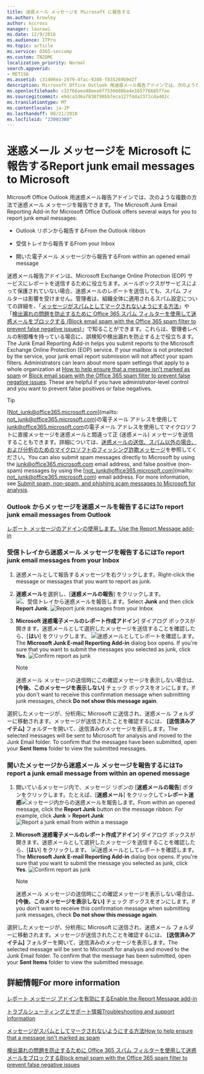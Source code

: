 ```yaml
---
title: 迷惑メール メッセージを Microsoft に報告する
ms.author: krowley
author: kccross
manager: laurawi
ms.date: 12/9/2016
ms.audience: ITPro
ms.topic: article
ms.service: O365-seccomp
ms.custom: TN2DMC
localization_priority: Normal
search.appverid:
- MET150
ms.assetid: c31406ea-2979-4fac-9288-f835269b9d2f
description: Microsoft Office Outlook 用迷惑メール報告アドインでは、次のような複数の方法で迷惑メール メッセージを報告できます。
ms.openlocfilehash: c32f66aee48eea6f7536680ba4e165776685f7ae
ms.sourcegitcommit: e9dca2d6a7838f98bb7eca127fdda2372cda402c
ms.translationtype: MT
ms.contentlocale: ja-JP
ms.lasthandoff: 08/21/2018
ms.locfileid: "23002308"
---
```

# <a name="report-junk-email-messages-to-microsoft"></a><span data-ttu-id="24e45-103">迷惑メール メッセージを Microsoft に報告する</span><span class="sxs-lookup"><span data-stu-id="24e45-103">Report junk email messages to Microsoft</span></span>

<span data-ttu-id="24e45-104">Microsoft Office Outlook 用迷惑メール報告アドインでは、次のような複数の方法で迷惑メール メッセージを報告できます。</span><span class="sxs-lookup"><span data-stu-id="24e45-104">The Microsoft Junk Email Reporting Add-in for Microsoft Office Outlook offers several ways for you to report junk email messages:</span></span>
  
- <span data-ttu-id="24e45-105">Outlook リボンから報告する</span><span class="sxs-lookup"><span data-stu-id="24e45-105">From the Outlook ribbon</span></span>
    
- <span data-ttu-id="24e45-106">受信トレイから報告する</span><span class="sxs-lookup"><span data-stu-id="24e45-106">From your Inbox</span></span>
    
- <span data-ttu-id="24e45-107">開いた電子メール メッセージから報告する</span><span class="sxs-lookup"><span data-stu-id="24e45-107">From within an opened email message</span></span>
    
<span data-ttu-id="24e45-p101">迷惑メール報告アドインは、Microsoft Exchange Online Protection (EOP) サービスにレポートを送信するために役立ちます。メールボックスがサービスによって保護されていない場合、迷惑メールのレポートを送信しても、スパム フィルターは影響を受けません。管理者は、組織全体に適用されるスパム設定についての詳細を、「[メッセージがスパムとしてマークされないようにする方法](https://go.microsoft.com/fwlink/p/?LinkId=534224)」や「[検出漏れの問題を防止するために Office 365 スパム フィルターを使用して迷惑メールをブロックする (Block email spam with the Office 365 spam filter to prevent false negative issues)](https://go.microsoft.com/fwlink/p/?LinkId=534225)」で知ることができます。これらは、管理者レベルの制御権を持っている場合に、誤検知や検出漏れを防止する上で役立ちます。</span><span class="sxs-lookup"><span data-stu-id="24e45-p101">The Junk Email Reporting Add-in helps you submit reports to the Microsoft Exchange Online Protection (EOP) service. If your mailbox is not protected by the service, your junk email report submission will not affect your spam filters. Administrators can learn about more spam settings that apply to a whole organization at [How to help ensure that a message isn't marked as spam](https://go.microsoft.com/fwlink/p/?LinkId=534224) or [Block email spam with the Office 365 spam filter to prevent false negative issues](https://go.microsoft.com/fwlink/p/?LinkId=534225). These are helpful if you have administrator-level control and you want to prevent false positives or false negatives.</span></span>
  
> [!TIP]
> <span data-ttu-id="24e45-p102">[Not_junk@office365.microsoft.com](mailto: not_junk@office365.microsoft.com)の電子メール アドレスを使用して[junk@office365.microsoft.com](mailto:junk@office365.microsoft.com)の電子メール アドレスを使用してマイクロソフトに直接メッセージを迷惑メールと間違って正 (迷惑メール) メッセージを送信することもできます。詳細については、[迷惑メールの送信、スパム以外の場合、および分析のためのマイクロソフトのフィッシング詐欺メッセージ](submit-spam-non-spam-and-phishing-scam-messages-to-microsoft-for-analysis.md)を参照してください。</span><span class="sxs-lookup"><span data-stu-id="24e45-p102">You can also submit spam messages directly to Microsoft by using the [junk@office365.microsoft.com](mailto:junk@office365.microsoft.com) email address, and false positive (non-spam) messages by using the [not_junk@office365.microsoft.com](mailto: not_junk@office365.microsoft.com) email address. For more information, see [Submit spam, non-spam, and phishing scam messages to Microsoft for analysis](submit-spam-non-spam-and-phishing-scam-messages-to-microsoft-for-analysis.md).</span></span> 
  
### <a name="to-report-junk-email-messages-from-outlook"></a><span data-ttu-id="24e45-114">Outlook からメッセージを迷惑メールを報告するには</span><span class="sxs-lookup"><span data-stu-id="24e45-114">To report junk email messages from Outlook</span></span>

[<span data-ttu-id="24e45-115">レポート メッセージのアドインの使用します。</span><span class="sxs-lookup"><span data-stu-id="24e45-115">Use the Report Message add-in</span></span>](https://support.office.com/article/b5caa9f1-cdf3-4443-af8c-ff724ea719d2) 
  
### <a name="to-report-junk-email-messages-from-your-inbox"></a><span data-ttu-id="24e45-116">受信トレイから迷惑メール メッセージを報告するには</span><span class="sxs-lookup"><span data-stu-id="24e45-116">To report junk email messages from your Inbox</span></span>

1. <span data-ttu-id="24e45-117">迷惑メールとして報告するメッセージを右クリックします。</span><span class="sxs-lookup"><span data-stu-id="24e45-117">Right-click the message or messages that you want to report as junk.</span></span>
    
2. <span data-ttu-id="24e45-p103">**迷惑メール**を選択し、[**迷惑メールの報告**] をクリックします。 ![、受信トレイから迷惑メールを報告します。](media/EOP-Outlook-Junk-Reporting-Tool-3.jpg)</span><span class="sxs-lookup"><span data-stu-id="24e45-p103">Select **Junk** and then click **Report Junk**.  ![Report junk messages from your Inbox](media/EOP-Outlook-Junk-Reporting-Tool-3.jpg)</span></span>
  
3. <span data-ttu-id="24e45-p104">**Microsoft 迷惑電子メールのレポート作成アドイン**] ダイアログ ボックスが開きます。迷惑メールとして選択したメッセージを送信することを確認したら、[**はい**] をクリックします。 ![迷惑メールとしてレポートを確認します。](media/EOP-Outlook-Junk-Reporting-Tool-2.jpg)</span><span class="sxs-lookup"><span data-stu-id="24e45-p104">The **Microsoft Junk E-mail Reporting Add-in** dialog box opens. If you're sure that you want to submit the messages you selected as junk, click **Yes**.  ![Confirm report as junk](media/EOP-Outlook-Junk-Reporting-Tool-2.jpg)</span></span>
  
    > [!NOTE]
    > <span data-ttu-id="24e45-123">迷惑メール メッセージの送信時にこの確認メッセージを表示しない場合は、 **[今後、このメッセージを表示しない]** チェック ボックスをオンにします。</span><span class="sxs-lookup"><span data-stu-id="24e45-123">If you don't want to receive this confirmation message when submitting junk messages, check **Do not show this message again**.</span></span> 
  
<span data-ttu-id="24e45-p105">選択したメッセージが、分析用に Microsoft に送信され、迷惑メール フォルダーに移動されます。メッセージが送信されたことを確認するには、 **[送信済みアイテム]** フォルダーを開いて、送信済みのメッセージを表示します。</span><span class="sxs-lookup"><span data-stu-id="24e45-p105">The selected messages will be sent to Microsoft for analysis and moved to the Junk Email folder. To confirm that the messages have been submitted, open your **Sent Items** folder to view the submitted messages.</span></span> 
  
### <a name="to-report-a-junk-email-message-from-within-an-opened-message"></a><span data-ttu-id="24e45-126">開いたメッセージから迷惑メール メッセージを報告するには</span><span class="sxs-lookup"><span data-stu-id="24e45-126">To report a junk email message from within an opened message</span></span>

1. <span data-ttu-id="24e45-p106">開いているメッセージ内で、メッセージ リボンの [**迷惑メールの報告**] ボタンをクリックします。たとえば、[**迷惑メール**] をクリックして\>**レポート迷惑**![メッセージ内からの迷惑メールを報告します。](media/EOP-Outlook-Junk-Reporting-Tool-4.jpg)</span><span class="sxs-lookup"><span data-stu-id="24e45-p106">From within an opened message, click the **Report Junk** button on the message ribbon. For example, click **Junk** \> **Report Junk** ![Report a junk email from within a message](media/EOP-Outlook-Junk-Reporting-Tool-4.jpg)</span></span>
  
2. <span data-ttu-id="24e45-p107">**Microsoft 迷惑電子メールのレポート作成アドイン**] ダイアログ ボックスが開きます。迷惑メールとして選択したメッセージを送信することを確認したら、[**はい**] をクリックします。 ![迷惑メールとしてレポートを確認します。](media/EOP-Outlook-Junk-Reporting-Tool-2.jpg)</span><span class="sxs-lookup"><span data-stu-id="24e45-p107">The **Microsoft Junk E-mail Reporting Add-in** dialog box opens. If you're sure that you want to submit the message you selected as junk, click **Yes**.  ![Confirm report as junk](media/EOP-Outlook-Junk-Reporting-Tool-2.jpg)</span></span>
  
    > [!NOTE]
    > <span data-ttu-id="24e45-132">迷惑メール メッセージの送信時にこの確認メッセージを表示しない場合は、 **[今後、このメッセージを表示しない]** チェック ボックスをオンにします。</span><span class="sxs-lookup"><span data-stu-id="24e45-132">If you don't want to receive this confirmation message when submitting junk messages, check **Do not show this message again**.</span></span> 
  
<span data-ttu-id="24e45-p108">選択したメッセージが、分析用に Microsoft に送信され、迷惑メール フォルダーに移動されます。メッセージが送信されたことを確認するには、 **[送信済みアイテム]** フォルダーを開いて、送信済みのメッセージを表示します。</span><span class="sxs-lookup"><span data-stu-id="24e45-p108">The selected message will be sent to Microsoft for analysis and moved to the Junk Email folder. To confirm that the message has been submitted, open your **Sent Items** folder to view the submitted message.</span></span> 
  
## <a name="for-more-information"></a><span data-ttu-id="24e45-135">詳細情報</span><span class="sxs-lookup"><span data-stu-id="24e45-135">For more information</span></span>

[<span data-ttu-id="24e45-136">レポート メッセージ アドインを有効にする</span><span class="sxs-lookup"><span data-stu-id="24e45-136">Enable the Report Message add-in</span></span>](https://support.office.com/article/4250c4bc-6102-420b-9e0a-a95064837676)
  
[<span data-ttu-id="24e45-137">トラブルシューティングとサポート情報</span><span class="sxs-lookup"><span data-stu-id="24e45-137">Troubleshooting and support information</span></span>](troubleshooting-and-support-information.md)
  
[<span data-ttu-id="24e45-138">メッセージがスパムとしてマークされないようにする方法</span><span class="sxs-lookup"><span data-stu-id="24e45-138">How to help ensure that a message isn't marked as spam</span></span>](https://go.microsoft.com/fwlink/p/?LinkId=534224)
  
[<span data-ttu-id="24e45-139">検出漏れの問題を防止するために Office 365 スパム フィルターを使用して迷惑メールをブロックする</span><span class="sxs-lookup"><span data-stu-id="24e45-139">Block email spam with the Office 365 spam filter to prevent false negative issues</span></span>](https://go.microsoft.com/fwlink/p/?LinkId=534225)
  

